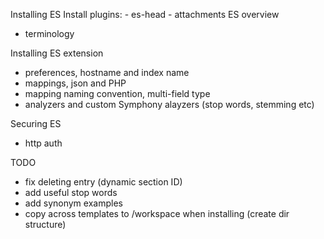Installing ES
Install plugins:
	- es-head
	- attachments
ES overview
- terminology

Installing ES extension
- preferences, hostname and index name
- mappings, json and PHP
- mapping naming convention, multi-field type
- analyzers and custom Symphony alayzers (stop words, stemming etc)

Securing ES
- http auth

TODO
- fix deleting entry (dynamic section ID)
- add useful stop words
- add synonym examples
- copy across templates to /workspace when installing (create dir structure)